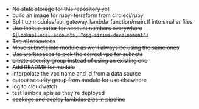 - ~~No state storage for this repository yet~~
- build an image for ruby+terraform from circleci/ruby
- Split up modules/api_gateway_lambda_function/main.tf into smaller files
- ~~Use lookup patter for account numbers everywhere `${lookup(local.accounts, "opg-sirius-development")`~~
- ~~Tag all resources~~
- ~~Move subnets into module as we'll always be using the same ones~~
- ~~Use workspaces to pick the correct vpc for subnets~~
- ~~create security group instead of using an existing one~~
- ~~Add README for module~~
- interpolate the vpc name and id from a data source
- ~~output security group from module for use elsewhere~~
- log to cloudwatch
- test lambda apis as they're deployed
- ~~package and deploy lambdas zips in pipeline~~
